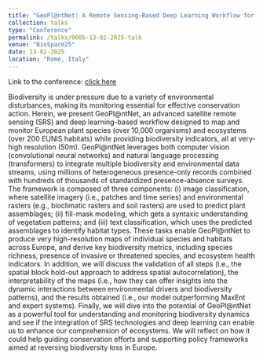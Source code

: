 ```yaml
---
title: "GeoPl@ntNet: A Remote Sensing-Based Deep Learning Workflow for Biodiversity Mapping and Monitoring"
collection: talks
type: "Conference"
permalink: /talks/0005-13-02-2025-talk
venue: "BioSpace25"
date: 13-02-2025
location: "Rome, Italy"
---
```


Link to the conference: [click here](https://biospace25.esa.int/)  

Biodiversity is under pressure due to a variety of environmental disturbances, making its monitoring essential for effective conservation action. Herein, we present GeoPl@ntNet, an advanced satellite remote sensing (SRS) and deep learning-based workflow designed to map and monitor European plant species (over 10,000 organisms) and ecosystems (over 200 EUNIS habitats) while providing biodiversity indicators, all at very-high resolution (50m). GeoPl@ntNet leverages both computer vision (convolutional neural networks) and natural language processing (transformers) to integrate multiple biodiversity and environmental data streams, using millions of heterogeneous presence-only records combined with hundreds of thousands of standardized presence-absence surveys.
The framework is composed of three components: (i) image classification, where satellite imagery (i.e., patches and time series) and environmental rasters (e.g., bioclimatic rasters and soil rasters) are used to predict plant assemblages; (ii) fill-mask modeling, which gets a syntaxic understanding of vegetation patterns; and (iii) text classification, which uses the predicted assemblages to identify habitat types. These tasks enable GeoPl@ntNet to produce very high-resolution maps of individual species and habitats across Europe, and derive key biodiversity metrics, including species richness, presence of invasive or threatened species, and ecosystem health indicators.
In addition, we will discuss the validation of all steps (i.e., the spatial block hold-out approach to address spatial autocorrelation), the interpretability of the maps (i.e., how they can offer insights into the dynamic interactions between environmental drivers and biodiversity patterns), and the results obtained (i.e., our model outperforming MaxEnt and expert systems). Finally, we will dive into the potential of GeoPl@ntNet as a powerful tool for understanding and monitoring biodiversity dynamics and see if the integration of SRS technologies and deep learning can enable us to enhance our comprehension of ecosystems. We will reflect on how it could help guiding conservation efforts and supporting policy frameworks aimed at reversing biodiversity loss in Europe.